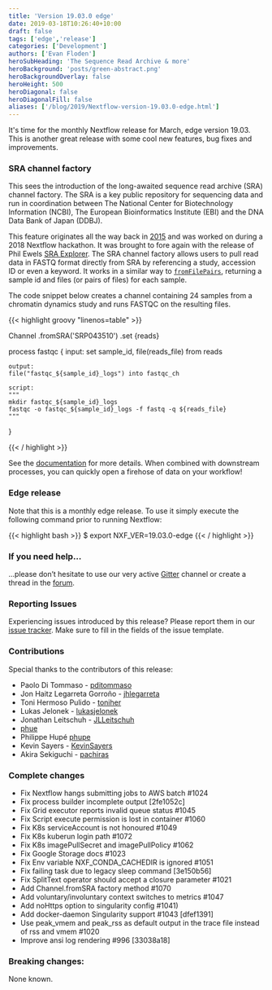 ```yaml
---
title: 'Version 19.03.0 edge'
date: 2019-03-18T10:26:40+10:00
draft: false
tags: ['edge','release']
categories: ['Development']
authors: ['Evan Floden']
heroSubHeading: 'The Sequence Read Archive & more'
heroBackground: 'posts/green-abstract.png'
heroBackgroundOverlay: false
heroHeight: 500
heroDiagonal: false
heroDiagonalFill: false
aliases: ['/blog/2019/Nextflow-version-19.03.0-edge.html']
---
```


It's time for the monthly Nextflow release for March, edge version 19.03. This is another great release with some cool new features, bug fixes and improvements.


### SRA channel factory
This sees the introduction of the long-awaited sequence read archive (SRA) channel factory.
The SRA is a key public repository for sequencing data and run in coordination between The National Center for
Biotechnology Information (NCBI), The European Bioinformatics Institute (EBI) and the DNA Data Bank of Japan (DDBJ).

This feature originates all the way back in [2015](https://github.com/nextflow-io/nextflow/issues/89) and was worked on during a 2018 Nextflow hackathon. It was brought to fore again with the release of Phil Ewels [SRA Explorer](https://ewels.github.io/sra-explorer/). The SRA channel factory allows users to pull read data in FASTQ format directly from SRA by referencing a study, accession ID or even a keyword. It works in a similar way to [`fromFilePairs`](https://www.nextflow.io/docs/latest/channel.html#fromfilepairs), returning a sample id and files (or pairs of files) for each sample.

The code snippet below creates a channel containing 24 samples from a chromatin dynamics study and runs FASTQC on the resulting files.

{{< highlight groovy "linenos=table" >}}

Channel
    .fromSRA('SRP043510')
    .set {reads}

process fastqc {
    input:
    set sample_id, file(reads_file) from reads

    output:
    file("fastqc_${sample_id}_logs") into fastqc_ch

    script:
    """
    mkdir fastqc_${sample_id}_logs
    fastqc -o fastqc_${sample_id}_logs -f fastq -q ${reads_file}
    """
}

{{< / highlight >}}

See the [documentation](https://www.nextflow.io/docs/edge/channel.html#fromsra) for more details. When combined with downstream processes, you can quickly open a firehose of data on your workflow!

### Edge release
Note that this is a monthly edge release. To use it simply execute the following command prior to running Nextflow:

{{< highlight bash  >}}
$ export NXF_VER=19.03.0-edge
{{< / highlight >}}

### If you need help…
…please don’t hesitate to use our very active [Gitter](https://gitter.im/nextflow-io/nextflow) channel or create a thread in the [forum](https://groups.google.com/forum/#!forum/nextflow).

### Reporting Issues
Experiencing issues introduced by this release? Please report them in our [issue tracker](https://github.com/nextflow-io/nextflow/issues). Make sure to fill in the fields of the issue template.

### Contributions
Special thanks to the contributors of this release:

* Paolo Di Tommaso - [pditommaso](https://github.com/pditommaso)
* Jon Haitz Legarreta Gorroño - [jhlegarreta](https://github.com/jhlegarreta)
* Toni Hermoso Pulido - [toniher](https://github.com/toniher)
* Lukas Jelonek - [lukasjelonek](https://github.com/lukasjelonek)
* Jonathan Leitschuh - [JLLeitschuh](https://github.com/JLLeitschuh)
* [phue](https://github.com/phue)
* Philippe Hupé [phupe](https://github.com/phupe)
* Kevin Sayers - [KevinSayers](https://github.com/KevinSayers)
* Akira Sekiguchi - [pachiras](https://github.com/pachiras)


### Complete changes
- Fix Nextflow hangs submitting jobs to AWS batch #1024
- Fix process builder incomplete output [2fe1052c]
- Fix Grid executor reports invalid queue status #1045
- Fix Script execute permission is lost in container #1060
- Fix K8s serviceAccount is not honoured #1049
- Fix K8s kuberun login path #1072
- Fix K8s imagePullSecret and imagePullPolicy #1062
- Fix Google Storage docs #1023
- Fix Env variable NXF_CONDA_CACHEDIR is ignored #1051
- Fix failing task due to legacy sleep command [3e150b56]
- Fix SplitText operator should accept a closure parameter #1021
- Add Channel.fromSRA factory method #1070
- Add voluntary/involuntary context switches to metrics #1047
- Add noHttps option to singularity config #1041)
- Add docker-daemon Singularity support #1043 [dfef1391]
- Use peak_vmem and peak_rss as default output in the trace file instead of rss and vmem #1020
- Improve ansi log rendering #996 [33038a18]

### Breaking changes:
None known.
